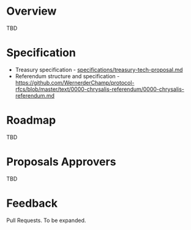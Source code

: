 # Overview
TBD

# Specification
* Treasury specification - [specifications/treasury-tech-proposal.md](specifications/treasury-tech-proposal.md)
* Referendum structure and specification - https://github.com/WernerderChamp/protocol-rfcs/blob/master/text/0000-chrysalis-referendum/0000-chrysalis-referendum.md

# Roadmap
TBD

# Proposals Approvers
TBD

# Feedback
Pull Requests. To be expanded. 
